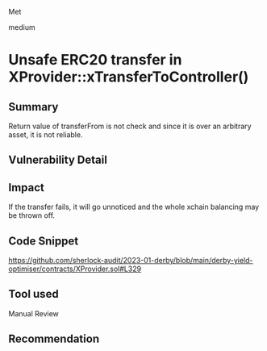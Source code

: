 Met

medium

# Unsafe ERC20 transfer in XProvider::xTransferToController()

## Summary
Return value of transferFrom is not check and since it is over an arbitrary asset, it is not reliable.
## Vulnerability Detail

## Impact
If the transfer fails, it will go unnoticed and the whole xchain balancing may be thrown off.
## Code Snippet
https://github.com/sherlock-audit/2023-01-derby/blob/main/derby-yield-optimiser/contracts/XProvider.sol#L329
## Tool used

Manual Review

## Recommendation
